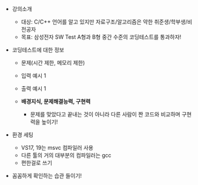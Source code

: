 * 강의소개
	* 대상: C/C++ 언어를 알고 있지만 자료구조/알고리즘은 약한 취준생/학부생/비전공자
	* 목표: 삼성전자 SW Test A형과 B형 중간 수준의 코딩테스트를 통과하자!


* 코딩테스트에 대한 정보
	* 문제(시간 제한, 메모리 제한)
	* 입력 예시 1
	* 출력 예시 1
	
	* **배경지식, 문제해결능력, 구현력**
		* 문제를 맞았다고 끝내는 것이 아니라 다른 사람이 짠 코드와 비교하며  구현력을 높이기!


* 환경 세팅 
	* VS17, 19는 msvc 컴파일러 사용
	* 다른 툴의 거의 대부분의 컴파일러는 gcc
	* 편한걸로 쓰기

* 꼼꼼하게 확인하는 습관 들이기!
